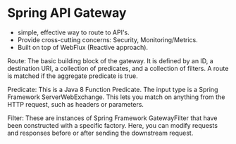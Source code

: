 
# Spring API Gateway 

* simple, effective way to route to API's. 
* Provide cross-cutting concerns: Security, Monitoring/Metrics.
* Built on top of WebFlux (Reactive approach).


Route: The basic building block of the gateway. It is defined by an ID, a destination URI, a collection of predicates, and a collection of filters. A route is matched if the aggregate predicate is true.

Predicate: This is a Java 8 Function Predicate. The input type is a Spring Framework ServerWebExchange. This lets you match on anything from the HTTP request, such as headers or parameters.

Filter: These are instances of Spring Framework GatewayFilter that have been constructed with a specific factory. Here, you can modify requests and responses before or after sending the downstream request.